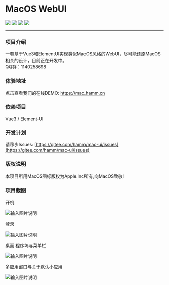 # MacOS WebUI

<a href="https://gitee.com/hamm/mac-ui/stargazers" target="_blank"><img src="https://svg.hamm.cn/gitee.svg?type=star&user=hamm&project=mac-ui"/></a>
<a href="https://gitee.com/hamm/mac-ui/members" target="_blank"><img src="https://svg.hamm.cn/gitee.svg?type=fork&user=hamm&project=mac-ui"/></a>
<img src="https://svg.hamm.cn/badge.svg?key=Vue&value=3.0"/>
<img src="https://svg.hamm.cn/badge.svg?key=ElementUI&value=Pro"/>

---

### 项目介绍
一套基于Vue3和ElementUI实现类似MacOS风格的WebUI，尽可能还原MacOS相关的设计，目前正在开发中。   
QQ群：1140258698

### 体验地址

点击查看我们的在线DEMO: <a href="https://mac.hamm.cn" target="_blank">https://mac.hamm.cn</a>

### 依赖项目

Vue3 / Element-UI

### 开发计划

请移步Issues: [https://gitee.com/hamm/mac-ui/issues](https://gitee.com/hamm/mac-ui/issues)

### 版权说明

本项目所用MacOS图标版权为Apple.Inc所有,向MacOS致敬!

### 项目截图

开机

![输入图片说明](https://images.gitee.com/uploads/images/2021/0810/225403_a559d22c_145025.png "屏幕截图.png")

登录

![输入图片说明](https://images.gitee.com/uploads/images/2021/0810/225440_bdbeb7db_145025.png "屏幕截图.png")

桌面 程序坞与菜单栏 

![输入图片说明](https://images.gitee.com/uploads/images/2021/0810/225542_b94d8e5f_145025.png "屏幕截图.png")

多应用窗口与关于默认小应用

![输入图片说明](https://images.gitee.com/uploads/images/2021/0810/225651_d04de36c_145025.png "屏幕截图.png")


